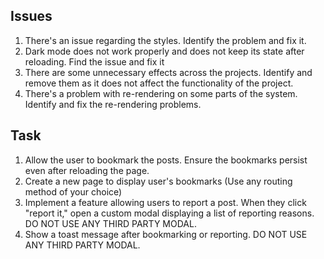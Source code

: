 ## Issues

1. There's an issue regarding the styles. Identify the problem and fix it.
2. Dark mode does not work properly and does not keep its state after reloading. Find the issue and fix it
3. There are some unnecessary effects across the projects. Identify and remove them as it does not affect the functionality of the project.
4. There's a problem with re-rendering on some parts of the system. Identify and fix the re-rendering problems.

## Task

1. Allow the user to bookmark the posts. Ensure the bookmarks persist even after reloading the page.
2. Create a new page to display user's bookmarks (Use any routing method of your choice)
3. Implement a feature allowing users to report a post. When they click "report it," open a custom modal displaying a list of reporting reasons. DO NOT USE ANY THIRD PARTY MODAL.
4. Show a toast message after bookmarking or reporting. DO NOT USE ANY THIRD PARTY MODAL.
